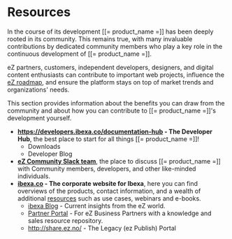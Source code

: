 # Resources

In the course of its development [[= product_name =]] has been deeply rooted in its community. This remains true, with many invaluable contributions by dedicated community members who play a key role in the continuous development of [[= product_name =]]. 

eZ partners, customers, independent developers, designers, and digital content enthusiasts can contribute to important web projects, influence the [eZ roadmap](https://doc.ez.no/display/MAIN/eZ+Platform+Release+Process+and+Roadmap), and ensure the platform stays on top of market trends and organizations' needs.

This section provides information about the benefits you can draw from the community and about how you can contribute to [[= product_name =]]'s development yourself.

- **<https://developers.ibexa.co/documentation-hub> - The Developer Hub**,
    the best place to start for all things [[= product_name =]]!
    - Downloads
    - Developer Blog
- **[eZ Community Slack team](http://ez-community-on-slack.herokuapp.com/)**, the place to discuss [[= product_name =]] with Community members, developers, and other like-minded individuals.
- **[ibexa.co](http://ibexa.co) - The corporate website for Ibexa**,
    here you can find overviews of the products, contact information, and a wealth of additional [resources](http://ez.no/Resources/) such as use cases, webinars and e-books.
    - [ibexa Blog](https://www.ibexa.co/blog) - Current insights from the eZ world.
    - [Partner Portal](https://partners.ibexa.co) - For eZ Business Partners with a knowledge and sales resource repository.
    - <http://share.ez.no/> - The Legacy (ez Publish) Portal
